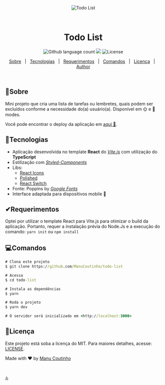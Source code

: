 <div align="center" id="top"> 
  <img src="./.github/app.gif" alt="Todo List" />

  &#xa0;

  <!-- <a href="https://todolist.netlify.app">Demo</a> -->
</div>

<h1 align="center">Todo List</h1>

<p align="center">  
  <img alt="Github language count" src="https://img.shields.io/github/languages/count/ManuCoutinho/todo-list?color=C9184a"> 
  <img src="https://img.shields.io/website-up-down-green-red/http/monip.org.svg"/>
  <img alt="License" src="https://img.shields.io/github/license/ManuCoutinho/todo-list?color=C9184a"> 
</p>

<p align="center">
  <a href="#🎯sobre">Sobre</a> &#xa0; | &#xa0;  
  <a href="#🚀tecnologias">Tecnologias</a> &#xa0; | &#xa0;
  <a href="#✔requerimentos">Requerimentos</a> &#xa0; | &#xa0;
  <a href="#💻comandos">Comandos</a> &#xa0; | &#xa0;
  <a href="#📑licença">Licença</a> &#xa0; | &#xa0;
  <a href="https://github.com/ManuCoutinho" target="_blank">Author</a>
</p>

<br>

## 🎯Sobre ##

Mini projeto que cria uma lista de tarefas ou lembretes, quais podem ser excluídos conforme a necessidade do(a) usuário(a). Disponível em 🌞 e 🌙 modes.

Você pode encontrar o deploy da aplicação em [aqui 🔗](https://sharp-cray-1a5038.netlify.app/).


## 🚀Tecnologias ##

* Aplicação desenvolvida no template __React__ do [_Vite.js_](https://vitejs.dev/) com utilização do __TypeScript__
* Estilização com [_Styled-Components_](https://styled-components.com/)
* Libs:
   * [React Icons](https://react-icons.github.io/react-icons/)
   * [Polished](https://polished.js.org/) 
   * [React Switch](https://react-switch.netlify.app/)  
* Fonte: Poppins by [_Google Fonts_](https://fonts.google.com/)
* Interface adaptada para dispositivos mobile 📱

## ✔Requerimentos ##

Optei por utilizar o template React para Vite.js para otimizar o build da aplicação. Portanto, requer a instalação prévia do Node.Js e a execução do comando:
`yarn init` ou `npm install`


## 💻Comandos ##

```cmd
# Clona este projeto
$ git clone https://github.com/ManuCoutinho/todo-list

# Acessa
$ cd todo-list

# Instala as dependências
$ yarn 

# Roda o projeto
$ yarn dev 

# O servidor será inicializado em <http://localhost:3000>
```

## 📑Licença ##

Este projeto está soba a licença do MIT. Para maiores detalhes, acesse: [LICENSE](LICENSE.md).


Made with ❤ by <a href="https://github.com/ManuCoutinho" target="_blank">Manu Coutinho</a>

&#xa0;

<a href="#top">🔝</a>

